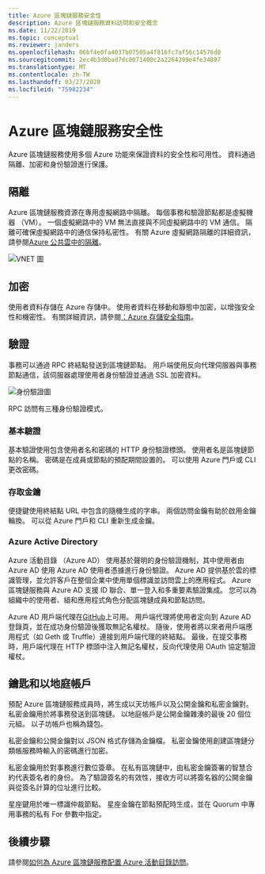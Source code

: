 ```yaml
---
title: Azure 區塊鏈服務安全性
description: Azure 區塊鏈服務資料訪問和安全概念
ms.date: 11/22/2019
ms.topic: conceptual
ms.reviewer: janders
ms.openlocfilehash: 06bf4e0fa4037b07505a4f816fc7af56c14576d8
ms.sourcegitcommit: 2ec4b3d0bad7dc0071400c2a2264399e4fe34897
ms.translationtype: MT
ms.contentlocale: zh-TW
ms.lasthandoff: 03/27/2020
ms.locfileid: "75982234"
---
```

# <a name="azure-blockchain-service-security"></a>Azure 區塊鏈服務安全性

Azure 區塊鏈服務使用多個 Azure 功能來保證資料的安全性和可用性。 資料通過隔離、加密和身份驗證進行保護。

## <a name="isolation"></a>隔離

Azure 區塊鏈服務資源在專用虛擬網路中隔離。 每個事務和驗證節點都是虛擬機器 （VM）。 一個虛擬網路中的 VM 無法直接與不同虛擬網路中的 VM 通信。 隔離可確保虛擬網路中的通信保持私密性。 有關 Azure 虛擬網路隔離的詳細資訊，請參閱[Azure 公共雲中的隔離](../../security/fundamentals/isolation-choices.md#networking-isolation)。

![VNET 圖](./media/data-security/vnet.png)

## <a name="encryption"></a>加密

使用者資料存儲在 Azure 存儲中。 使用者資料在移動和靜態中加密，以增強安全性和機密性。 有關詳細資訊，請參閱[：Azure 存儲安全指南](../../storage/blobs/security-recommendations.md)。

## <a name="authentication"></a>驗證

事務可以通過 RPC 終結點發送到區塊鏈節點。 用戶端使用反向代理伺服器與事務節點通信，該伺服器處理使用者身份驗證並通過 SSL 加密資料。

![身份驗證圖](./media/data-security/authentication.png)

RPC 訪問有三種身份驗證模式。

### <a name="basic-authentication"></a>基本驗證

基本驗證使用包含使用者名和密碼的 HTTP 身份驗證標頭。 使用者名是區塊鏈節點的名稱。 密碼是在成員或節點的預配期間設置的。 可以使用 Azure 門戶或 CLI 更改密碼。

### <a name="access-keys"></a>存取金鑰

便捷鍵使用終結點 URL 中包含的隨機生成的字串。 兩個訪問金鑰有助於啟用金鑰輪換。 可以從 Azure 門戶和 CLI 重新生成金鑰。

### <a name="azure-active-directory"></a>Azure Active Directory

Azure 活動目錄 （Azure AD） 使用基於聲明的身份驗證機制，其中使用者由 Azure AD 使用 Azure AD 使用者憑據進行身份驗證。 Azure AD 提供基於雲的標識管理，並允許客戶在整個企業中使用單個標識並訪問雲上的應用程式。 Azure 區塊鏈服務與 Azure AD 支援 ID 聯合、單一登入和多重要素驗證集成。 您可以為組織中的使用者、組和應用程式角色分配區塊鏈成員和節點訪問。

Azure AD 用戶端代理在[GitHub](https://github.com/Microsoft/azure-blockchain-connector/releases)上可用。 用戶端代理將使用者定向到 Azure AD 登錄頁，並在成功身份驗證後獲取無記名權杖。 隨後，使用者將以來者用戶端應用程式（如 Geth 或 Truffle）連接到用戶端代理的終結點。 最後，在提交事務時，用戶端代理在 HTTP 標頭中注入無記名權杖，反向代理使用 OAuth 協定驗證權杖。

## <a name="keys-and-ethereum-accounts"></a>鑰匙和以地庭帳戶

預配 Azure 區塊鏈服務成員時，將生成以天坊帳戶以及公開金鑰和私密金鑰對。 私密金鑰用於將事務發送到區塊鏈。 以地庭帳戶是公開金鑰雜湊的最後 20 個位元組。 以子坊帳戶也稱為錢包。

私密金鑰和公開金鑰對以 JSON 格式存儲為金鑰檔。 私密金鑰使用創建區塊鏈分類帳服務時輸入的密碼進行加密。

私密金鑰用於對事務進行數位簽章。 在私有區塊鏈中，由私密金鑰簽署的智慧合約代表簽名者的身份。 為了驗證簽名的有效性，接收方可以將簽名器的公開金鑰與從簽名計算的位址進行比較。

星座鍵用於唯一標識仲裁節點。 星座金鑰在節點預配時生成，並在 Quorum 中專用事務的私有 For 參數中指定。

## <a name="next-steps"></a>後續步驟

請參閱[如何為 Azure 區塊鏈服務配置 Azure 活動目錄訪問](configure-aad.md)。
